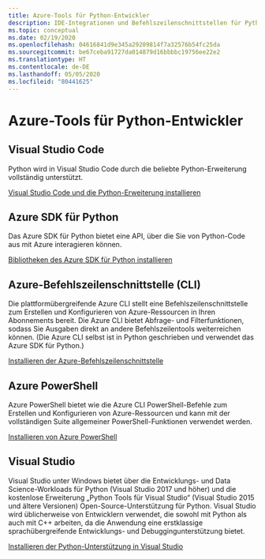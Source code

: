 ```yaml
---
title: Azure-Tools für Python-Entwickler
description: IDE-Integrationen und Befehlszeilenschnittstellen für Python-Entwickler, die in Azure arbeiten.
ms.topic: conceptual
ms.date: 02/19/2020
ms.openlocfilehash: 04616841d9e345a29209814f7a32576b54fc25da
ms.sourcegitcommit: be67ceba91727da014879d16bbbbc19756ee22e2
ms.translationtype: HT
ms.contentlocale: de-DE
ms.lasthandoff: 05/05/2020
ms.locfileid: "80441625"
---
```

# <a name="azure-tools-for-python-developers"></a>Azure-Tools für Python-Entwickler

## <a name="visual-studio-code"></a>Visual Studio Code

Python wird in Visual Studio Code durch die beliebte Python-Erweiterung vollständig unterstützt.

[Visual Studio Code und die Python-Erweiterung installieren](https://code.visualstudio.com/docs/languages/python)

## <a name="azure-sdk-for-python"></a>Azure SDK für Python

Das Azure SDK für Python bietet eine API, über die Sie von Python-Code aus mit Azure interagieren können.

[Bibliotheken des Azure SDK für Python installieren](azure-sdk-install.md)

## <a name="azure-command-line-interface-cli"></a>Azure-Befehlszeilenschnittstelle (CLI)

Die plattformübergreifende Azure CLI stellt eine Befehlszeilenschnittstelle zum Erstellen und Konfigurieren von Azure-Ressourcen in Ihren Abonnements bereit. Die Azure CLI bietet Abfrage- und Filterfunktionen, sodass Sie Ausgaben direkt an andere Befehlszeilentools weiterreichen können. (Die Azure CLI selbst ist in Python geschrieben und verwendet das Azure SDK für Python.)

[Installieren der Azure-Befehlszeilenschnittstelle](/cli/azure/install-azure-cli)

## <a name="azure-powershell"></a>Azure PowerShell

Azure PowerShell bietet wie die Azure CLI PowerShell-Befehle zum Erstellen und Konfigurieren von Azure-Ressourcen und kann mit der vollständigen Suite allgemeiner PowerShell-Funktionen verwendet werden.

[Installieren von Azure PowerShell](/powershell/azure/install-az-ps)

## <a name="visual-studio"></a>Visual Studio

Visual Studio unter Windows bietet über die Entwicklungs- und Data Science-Workloads für Python (Visual Studio 2017 und höher) und die kostenlose Erweiterung „Python Tools für Visual Studio“ (Visual Studio 2015 und ältere Versionen) Open-Source-Unterstützung für Python. Visual Studio wird üblicherweise von Entwicklern verwendet, die sowohl mit Python als auch mit C++ arbeiten, da die Anwendung eine erstklassige sprachübergreifende Entwicklungs- und Debuggingunterstützung bietet.

[Installieren der Python-Unterstützung in Visual Studio](https://docs.microsoft.com/visualstudio/python/installation)

